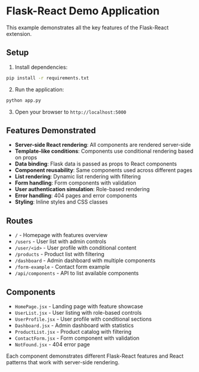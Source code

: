 # Flask-React Demo Application

This example demonstrates all the key features of the Flask-React extension.

## Setup

1. Install dependencies:
```bash
pip install -r requirements.txt
```

2. Run the application:
```bash
python app.py
```

3. Open your browser to `http://localhost:5000`

## Features Demonstrated

- **Server-side React rendering**: All components are rendered server-side
- **Template-like conditions**: Components use conditional rendering based on props
- **Data binding**: Flask data is passed as props to React components
- **Component reusability**: Same components used across different pages
- **List rendering**: Dynamic list rendering with filtering
- **Form handling**: Form components with validation
- **User authentication simulation**: Role-based rendering
- **Error handling**: 404 pages and error components
- **Styling**: Inline styles and CSS classes

## Routes

- `/` - Homepage with features overview
- `/users` - User list with admin controls
- `/user/<id>` - User profile with conditional content
- `/products` - Product list with filtering
- `/dashboard` - Admin dashboard with multiple components
- `/form-example` - Contact form example
- `/api/components` - API to list available components

## Components

- `HomePage.jsx` - Landing page with feature showcase
- `UserList.jsx` - User listing with role-based controls
- `UserProfile.jsx` - User profile with conditional sections
- `Dashboard.jsx` - Admin dashboard with statistics
- `ProductList.jsx` - Product catalog with filtering
- `ContactForm.jsx` - Form component with validation
- `NotFound.jsx` - 404 error page

Each component demonstrates different Flask-React features and React patterns that work with server-side rendering.
